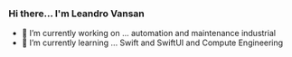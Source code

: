 ### Hi there... I'm Leandro Vansan

- 🔭 I’m currently working on ... automation and maintenance industrial
- 🌱 I’m currently learning ... Swift and SwiftUI and Compute Engineering


